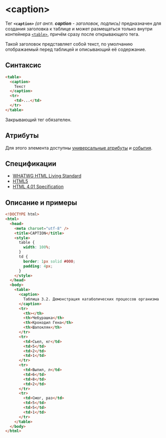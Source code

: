 # &lt;caption&gt;

Тег **`<caption>`** _(от англ. **caption** - заголовок, подпись)_ предназначен для создания заголовка к таблице и может размещаться только внутри контейнера [`<table>`](/html/table/), причём сразу после открывающего тега.

Такой заголовок представляет собой текст, по умолчанию отображаемый перед таблицей и описывающий её содержание.

## Синтаксис

```html
<table>
  <caption>
    Текст
  </caption>
  <tr>
    <td>...</td>
  </tr>
</table>
```

Закрывающий тег обязателен.

## Атрибуты

Для этого элемента доступны [универсальные атрибуты](/lib/uni-attr/) и [события](/lib/events/).

## Спецификации

- [WHATWG HTML Living Standard](https://html.spec.whatwg.org/multipage/tables.html#the-caption-element)
- [HTML5](http://www.w3.org/TR/html5/tabular-data.html#the-caption-element)
- [HTML 4.01 Specification](http://www.w3.org/TR/html401/struct/tables.html#h-11.2.2)

## Описание и примеры

```html
<!DOCTYPE html>
<html>
  <head>
    <meta charset="utf-8" />
    <title>CAPTION</title>
    <style>
      table {
        width: 100%;
      }
      td {
        border: 1px solid #000;
        padding: 4px;
      }
    </style>
  </head>
  <body>
    <table>
      <caption>
        Таблица 3.2. Демонстрация катаболических процессов организма
      </caption>
      <tr>
        <th></th>
        <th>Чебурашка</th>
        <th>Крокодил Гена</th>
        <th>Шапокляк</th>
      </tr>
      <tr>
        <td>Съел, кг</td>
        <td>5</td>
        <td>2</td>
        <td>1</td>
      </tr>
      <tr>
        <td>Выпил, л</td>
        <td>6</td>
        <td>8</td>
        <td>2</td>
      </tr>
      <tr>
        <td>Смог, раз</td>
        <td>5</td>
        <td>5</td>
        <td>1</td>
      </tr>
    </table>
  </body>
</html>
```

